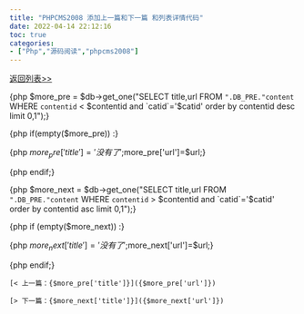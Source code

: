 ```yaml
---
title: "PHPCMS2008 添加上一篇和下一篇 和列表详情代码"
date: 2022-04-14 22:12:16
toc: true
categories:
- ["Php","源码阅读","phpcms2008"]
---
```


<div class="t_margin10"><a href="{$CATEGORY[$catid][url]}" class="col_4" title="返回列表">返回列表>></a></div>

{php $more_pre = $db->get_one("SELECT title,url FROM `".DB_PRE."content` WHERE `contentid` < $contentid and `catid`='$catid' order by contentid desc limit 0,1");}

{php if(empty($more_pre)) :}

{php $more_pre['title']='没有了';$more_pre['url']=$url;}

{php endif;}

{php $more_next = $db->get_one("SELECT title,url FROM `".DB_PRE."content` WHERE `contentid` > $contentid and `catid`='$catid' order by contentid asc limit 0,1");}

{php if (empty($more_next)) :}

{php $more_next['title']='没有了';$more_next['url']=$url;}

{php endif;}

<div class="font_14 t_margin5">

    [< 上一篇：{$more_pre['title']}]({$more_pre['url']})

</div>

<div class="font_14 t_margin5">

    [> 下一篇：{$more_next['title']}]({$more_next['url']})

</div>

